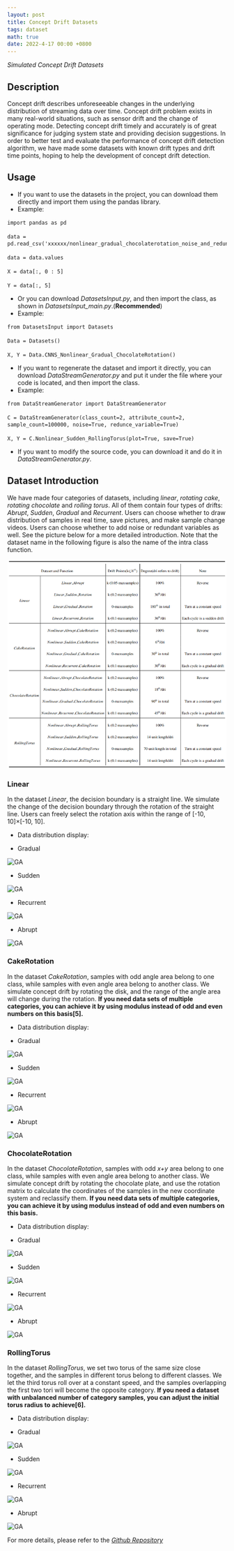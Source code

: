 ```yaml
---
layout: post
title: Concept Drift Datasets
tags: dataset
math: true
date: 2022-4-17 00:00 +0800
---
```


*Simulated Concept Drift Datasets*

## Description

Concept drift describes unforeseeable changes in the underlying distribution of streaming data over time. Concept drift problem exists in many real-world situations, such as sensor drift and the change of operating mode. Detecting concept drift timely and accurately is of great significance for judging system state and providing decision suggestions. In order to better test and evaluate the performance of concept drift detection algorithm, we have made some datasets with known drift types and drift time points, hoping to help the development of concept drift detection.

## Usage

- If you want to use the datasets in the project, you can download them directly and import them using the pandas library.  
- Example:

```
import pandas as pd

data = pd.read_csv('xxxxxx/nonlinear_gradual_chocolaterotation_noise_and_redunce.csv')

data = data.values 

X = data[:, 0 : 5] 

Y = data[:, 5] 
``` 

- Or you can download *DatasetsInput.py*, and then import the class, as shown in *DatasetsInput_main.py*.(**Recommended**)
- Example:

```
from DatasetsInput import Datasets

Data = Datasets()

X, Y = Data.CNNS_Nonlinear_Gradual_ChocolateRotation()
``` 

- If you want to regenerate the dataset and import it directly, you can download *DataStreamGenerator.py* and put it under the file where your code is located, and then import the class.  
- Example:

```
from DataStreamGenerator import DataStreamGenerator

C = DataStreamGenerator(class_count=2, attribute_count=2, sample_count=100000, noise=True, redunce_variable=True)

X, Y = C.Nonlinear_Sudden_RollingTorus(plot=True, save=True)
``` 

- If you want to modify the source code, you can download it and do it in *DataStreamGenerator.py*.

## Dataset Introduction
We have made four categories of datasets, including *linear*, *rotating cake*, *rotating chocolate* and *rolling torus*. All of them contain four types of drifts: *Abrupt*, *Sudden*, *Gradual* and *Recurrent*. Users can choose whether to draw distribution of samples in real time, save pictures, and make sample change videos. Users can choose whether to add noise or redundant variables as well. See the picture below for a more detailed introduction. Note that the dataset name in the following figure is also the name of the intra class function.  

![GA](https://github.com/Samlzy/pics/raw/Samlzy-patch-1/table1.png)

### Linear
In the dataset *Linear*, the decision boundary is a straight line. We simulate the change of the decision boundary through the rotation of the straight line. Users can freely select the rotation axis within the range of [-10, 10]×[-10, 10].

- Data distribution display:

* Gradual

![GA](https://github.com/Samlzy/pics/raw/Samlzy-patch-1/figure_linear_gradual_rotation_noise_and_redunce.gif)

* Sudden

![GA](https://github.com/Samlzy/pics/raw/Samlzy-patch-1/figure_linear_sudden_rotation_noise_and_redunce.gif)

* Recurrent 

![GA](https://github.com/Samlzy/pics/raw/Samlzy-patch-1/figure_linear_recurrent_rotation_noise_and_redunce.gif)

* Abrupt

![GA](https://github.com/Samlzy/pics/raw/Samlzy-patch-1/figure_linear_abrupt_noise_and_redunce.gif)


### CakeRotation
In the dataset *CakeRotation*, samples with odd angle area belong to one class, while samples with even angle area belong to another class. We simulate concept drift by rotating the disk, and the range of the angle area will change during the rotation. **If you need data sets of multiple categories, you can achieve it by using modulus instead of odd and even numbers on this basis[5].**
- Data distribution display:

* Gradual

![GA](https://github.com/Samlzy/pics/raw/Samlzy-patch-1/figure_nonlinear_gradual_cakerotation_noise_and_redunce.gif)

* Sudden

![GA](https://github.com/Samlzy/pics/raw/Samlzy-patch-1/figure_nonlinear_sudden_cakerotation_noise_and_redunce.gif)

* Recurrent 

![GA](https://github.com/Samlzy/pics/raw/Samlzy-patch-1/figure_nonlinear_recurrent_cakerotation_noise_and_redunce.gif)

* Abrupt

![GA](https://github.com/Samlzy/pics/raw/Samlzy-patch-1/figure_nonlinear_abrupt_cakerotation_noise_and_redunce.gif)


### ChocolateRotation
In the dataset *ChocolateRotation*, samples with odd *x+y* area belong to one class, while samples with even angle area belong to another class. We simulate concept drift by rotating the chocolate plate, and use the rotation matrix to calculate the coordinates of the samples in the new coordinate system and reclassify them. **If you need data sets of multiple categories, you can achieve it by using modulus instead of odd and even numbers on this basis.**
- Data distribution display:

* Gradual

![GA](https://github.com/Samlzy/pics/raw/Samlzy-patch-1/nonlinear_gradual_chocolaterotation_noise_and_redunce.gif)

* Sudden

![GA](https://github.com/Samlzy/pics/raw/Samlzy-patch-1/figure_nonlinear_sudden_chocolaterotation_noise_and_redunce.gif)

* Recurrent 

![GA](https://github.com/Samlzy/pics/raw/Samlzy-patch-1/figure_nonlinear_recurrent_chocolaterotation_noise_and_redunce.gif)

* Abrupt

![GA](https://github.com/Samlzy/pics/raw/Samlzy-patch-1/figure_nonlinear_abrupt_chocolaterotation_noise_and_redunce.gif)


### RollingTorus
In the dataset *RollingTorus*, we set two torus of the same size close together, and the samples in different torus belong to different classes. We let the third torus roll over at a constant speed, and the samples overlapping the first two tori will become the opposite category. **If you need a dataset with unbalanced number of category samples, you can adjust the initial torus radius to achieve[6].**
- Data distribution display:

* Gradual

![GA](https://github.com/Samlzy/pics/raw/Samlzy-patch-1/figure_nonlinear_gradual_rollingtorus_noise_and_redunce.gif)

* Sudden

![GA](https://github.com/Samlzy/pics/raw/Samlzy-patch-1/figure_nonlinear_sudden_rollingtorus_noise_and_redunce.gif)

* Recurrent 

![GA](https://github.com/Samlzy/pics/raw/Samlzy-patch-1/figure_nonlinear_recurrent_rollingtorus_noise_and_redunce.gif)

* Abrupt

![GA](https://github.com/Samlzy/pics/raw/Samlzy-patch-1/figure_nonlinear_abrupt_rollingtorus_noise_and_redunce.gif)


For more details, please refer to the [*Github Repository*](https://github.com/THUFDD/THU-Concept-Drift-Datasets)
